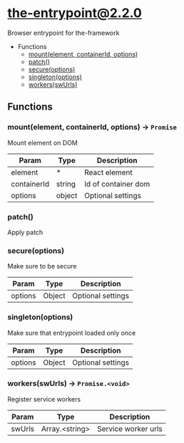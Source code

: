 <!-- // Code generated by coz. DO NOT EDIT. -->
# the-entrypoint@2.2.0

Browser entrypoint for the-framework

+ Functions
  + [mount(element, containerId, options)](#the-entrypoint-function-mount)
  + [patch()](#the-entrypoint-function-patch)
  + [secure(options)](#the-entrypoint-function-secure)
  + [singleton(options)](#the-entrypoint-function-singleton)
  + [workers(swUrls)](#the-entrypoint-function-workers)

## Functions

<a class='md-heading-link' name="the-entrypoint-function-mount" ></a>

### mount(element, containerId, options) -> `Promise`

Mount element on DOM

| Param | Type | Description |
| ----- | --- | -------- |
| element | * | React element |
| containerId | string | Id of container dom |
| options | object | Optional settings |

<a class='md-heading-link' name="the-entrypoint-function-patch" ></a>

### patch()

Apply patch
<a class='md-heading-link' name="the-entrypoint-function-secure" ></a>

### secure(options)

Make sure to be secure

| Param | Type | Description |
| ----- | --- | -------- |
| options | Object | Optional settings |

<a class='md-heading-link' name="the-entrypoint-function-singleton" ></a>

### singleton(options)

Make sure that entrypoint loaded only once

| Param | Type | Description |
| ----- | --- | -------- |
| options | Object | Optional settings |

<a class='md-heading-link' name="the-entrypoint-function-workers" ></a>

### workers(swUrls) -> `Promise.<void>`

Register service workers

| Param | Type | Description |
| ----- | --- | -------- |
| swUrls | Array.&lt;string&gt; | Service worker urls |





